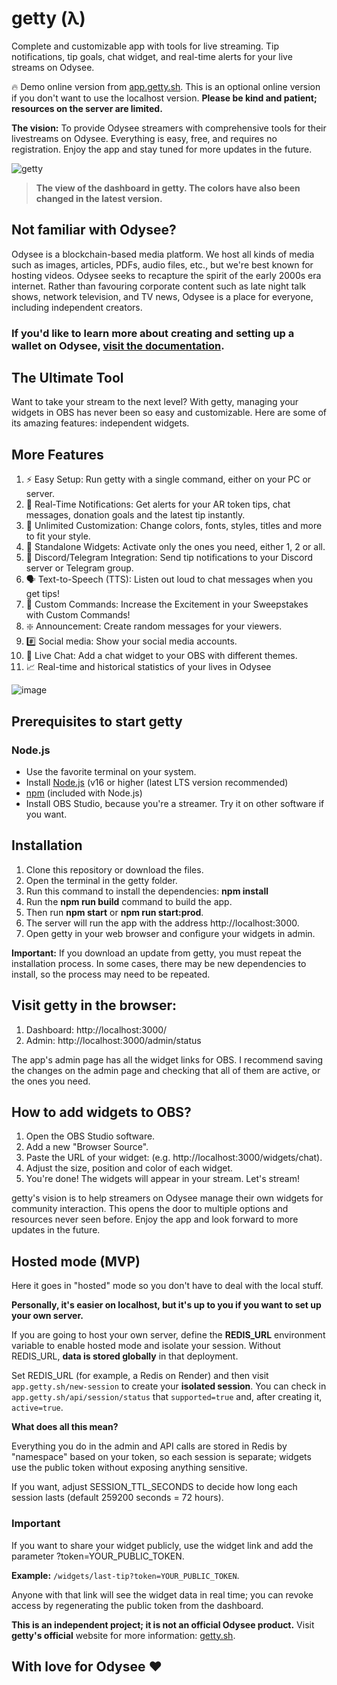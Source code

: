 # getty (λ)

Complete and customizable app with tools for live streaming. Tip notifications, tip goals, chat widget, and real-time alerts for your live streams on Odysee.

🔥 Demo online version from [app.getty.sh](https://app.getty.sh/). This is an optional online version if you don't want to use the localhost version. **Please be kind and patient; resources on the server are limited.**

**The vision:** To provide Odysee streamers with comprehensive tools for their livestreams on Odysee. Everything is easy, free, and requires no registration. Enjoy the app and stay tuned for more updates in the future.

![getty](https://thumbs.odycdn.com/a3a2b6dfa1498257a7c37ea4050e217b.webp)

> **The view of the dashboard in getty. The colors have also been changed in the latest version.**

## Not familiar with Odysee?

Odysee is a blockchain-based media platform. We host all kinds of media such as images, articles, PDFs, audio files, etc., but we're best known for hosting videos. Odysee seeks to recapture the spirit of the early 2000s era internet. Rather than favouring corporate content such as late night talk shows, network television, and TV news, Odysee is a place for everyone, including independent creators.

### If you'd like to learn more about creating and setting up a wallet on Odysee, [visit the documentation](https://help.odysee.tv/category-monetization/).

## The Ultimate Tool

Want to take your stream to the next level? With getty, managing your widgets in OBS has never been so easy and customizable. Here are some of its amazing features: independent widgets.

## More Features

1. ⚡ Easy Setup: Run getty with a single command, either on your PC or server.
2. 🔔 Real-Time Notifications: Get alerts for your AR token tips, chat messages, donation goals and the latest tip instantly.
3. 🎨 Unlimited Customization: Change colors, fonts, styles, titles and more to fit your style.
4. 🔄 Standalone Widgets: Activate only the ones you need, either 1, 2 or all.
5. 📢 Discord/Telegram Integration: Send tip notifications to your Discord server or Telegram group.
6. 🗣 Text-to-Speech (TTS): Listen out loud to chat messages when you get tips!
7. 🎉 Custom Commands: Increase the Excitement in your Sweepstakes with Custom Commands!
8. ❇️ Announcement: Create random messages for your viewers.
9. #️⃣ Social media: Show your social media accounts.
10. 💬 Live Chat: Add a chat widget to your OBS with different themes.
11. 📈 Real-time and historical statistics of your lives in Odysee

![image](https://thumbs.odycdn.com/a091ead3b388f98729ddf09ef1605eb4.webp)

## Prerequisites to start getty

### Node.js

- Use the favorite terminal on your system.
- Install [Node.js](https://nodejs.org/) (v16 or higher (latest LTS version recommended)
- [npm](https://www.npmjs.com/) (included with Node.js)
- Install OBS Studio, because you're a streamer. Try it on other software if you want.

## Installation

1. Clone this repository or download the files.
2. Open the terminal in the getty folder.
3. Run this command to install the dependencies: **npm install**
4. Run the **npm run build** command to build the app.
5. Then run **npm start** or **npm run start:prod**.
6. The server will run the app with the address http://localhost:3000.
7. Open getty in your web browser and configure your widgets in admin.

**Important:** If you download an update from getty, you must repeat the installation process. In some cases, there may be new dependencies to install, so the process may need to be repeated.

## Visit getty in the browser:

1. Dashboard: http://localhost:3000/
2. Admin: http://localhost:3000/admin/status

The app's admin page has all the widget links for OBS. I recommend saving the changes on the admin page and checking that all of them are active, or the ones you need.

## How to add widgets to OBS?

1. Open the OBS Studio software.
2. Add a new "Browser Source".
3. Paste the URL of your widget: (e.g. http://localhost:3000/widgets/chat).
4. Adjust the size, position and color of each widget.
5. You're done! The widgets will appear in your stream. Let's stream!

getty's vision is to help streamers on Odysee manage their own widgets for community interaction. This opens the door to multiple options and resources never seen before. Enjoy the app and look forward to more updates in the future.

## Hosted mode (MVP)

Here it goes in "hosted" mode so you don't have to deal with the local stuff.

**Personally, it's easier on localhost, but it's up to you if you want to set up your own server.**

If you are going to host your own server, define the **REDIS_URL** environment variable to enable hosted mode and isolate your session. Without REDIS_URL, **data is stored globally** in that deployment.

Set REDIS_URL (for example, a Redis on Render) and then visit `app.getty.sh/new-session` to create your **isolated session**. You can check in `app.getty.sh/api/session/status` that `supported=true` and, after creating it, `active=true`.

**What does all this mean?**

Everything you do in the admin and API calls are stored in Redis by "namespace" based on your token, so each session is separate; widgets use the public token without exposing anything sensitive.

If you want, adjust SESSION_TTL_SECONDS to decide how long each session lasts (default 259200 seconds = 72 hours).

### Important

If you want to share your widget publicly, use the widget link and add the parameter ?token=YOUR_PUBLIC_TOKEN.

**Example:** `/widgets/last-tip?token=YOUR_PUBLIC_TOKEN`.

Anyone with that link will see the widget data in real time; you can revoke access by regenerating the public token from the dashboard.

**This is an independent project; it is not an official Odysee product.** Visit **getty's official** website for more information: [getty.sh](https://getty.sh/).

## With love for Odysee ❤️
